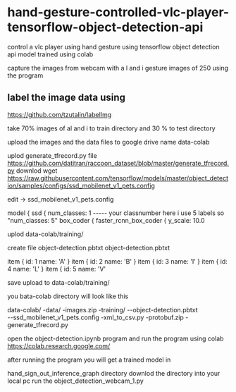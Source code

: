 # hand-gesture-controlled-vlc-player-tensorflow-object-detection-api
control a vlc player using hand gesture using tensorflow object detection api  model trained using colab

capture the images from webcam with a l and i gesture images of 250 using the program

## label the image data using 
https://github.com/tzutalin/labelImg

take 70% images of al and i to train directory and 30 % to test directory

upload the images and the data files to google drive name data-colab

uplod generate_tfrecord.py file
https://github.com/datitran/raccoon_dataset/blob/master/generate_tfrecord.py
downlod 
wget https://raw.githubusercontent.com/tensorflow/models/master/object_detection/samples/configs/ssd_mobilenet_v1_pets.config

edit -> ssd_mobilenet_v1_pets.config

model {
  ssd {
    num_classes: 1    ----- your classnumber here i use 5 labels so "num_classes: 5"
    box_coder {
      faster_rcnn_box_coder {
        y_scale: 10.0
        
uplod  data-colab/training/

create file object-detection.pbtxt
object-detection.pbtxt

item {
  id: 1
  name: 'A'
}
item {
  id: 2
  name: 'B'
}
item {
  id: 3
  name: 'I'
}
item {
  id: 4
  name: 'L'
}
item {
  id: 5
  name: 'V'

save 
upload to data-colab/training/

you bata-colab directory will look like this 

data-colab/
-data/
-images.zip
-training/
--object-detection.pbtxt  
--ssd_mobilenet_v1_pets.config
-xml_to_csv.py
-protobuf.zip
-generate_tfrecord.py

open the object-detection.ipynb program and run the program using colab
https://colab.research.google.com/

after running the program you will get a trained model in

hand_sign_out_inference_graph directory 
downlod the directory into your local pc 
run the object_detection_webcam_1.py
